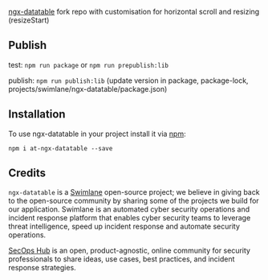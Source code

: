 [ngx-datatable](https://www.npmjs.com/package/@swimlane/ngx-datatable) fork repo with customisation for horizontal scroll and resizing
(resizeStart)

## Publish

test: `npm run package` or `npm run prepublish:lib`

publish: `npm run publish:lib` (update version in package, package-lock, projects/swimlane/ngx-datatable/package.json)

## Installation

To use ngx-datatable in your project install it via [npm](https://www.npmjs.com/package/@swimlane/ngx-datatable):

```
npm i at-ngx-datatable --save
```

## Credits

`ngx-datatable` is a [Swimlane](http://swimlane.com) open-source project; we believe in giving back to the open-source community by sharing some of the projects we build for our application. Swimlane is an automated cyber security operations and incident response platform that enables cyber security teams to leverage threat intelligence, speed up incident response and automate security operations.

[SecOps Hub](http://secopshub.com) is an open, product-agnostic, online community for security professionals to share ideas, use cases, best practices, and incident response strategies.

